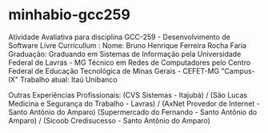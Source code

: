 # minhabio-gcc259
Atividade Avaliativa para disciplina GCC-259 - Desenvolvimento de Software Livre
Currícullum :
Nome: Bruno Henrique Ferreira Rocha Faria
Graduação: Graduando em Sistemas de Informação pela Universidade Federal de Lavras - MG 
Técnico em Redes de Computadores pelo Centro Federal de Educação Tecnológica de Minas Gerais - CEFET-MG "Campus-IX"
Trabalho atual: Itaú Unibanco

Outras Experiências Profissionais: (CVS Sistemas - Itajubá) / (São Lucas Medicina e Segurança do Trabalho - Lavras) / (AxNet Provedor de Internet - Santo Antônio do Amparo)
                                    (Supermercado do Fernando - Santo Antônio do Amparo) / (Sicoob Credisucesso - Santo Antônio do Amparo) 







